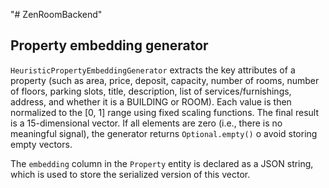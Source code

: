 "# ZenRoomBackend" 

## Property embedding generator

`HeuristicPropertyEmbeddingGenerator` extracts the key attributes of a property (such as area, price, deposit, capacity, number of rooms, number of floors, parking slots, title, description, list of services/furnishings, address, and whether it is a BUILDING or ROOM). Each value is then normalized to the [0, 1] range using fixed scaling functions. The final result is a 15-dimensional vector. If all elements are zero (i.e., there is no meaningful signal), the generator returns `Optional.empty()` o avoid storing empty vectors.

The `embedding` column in the `Property` entity is declared as a JSON string, which is used to store the serialized version of this vector.
